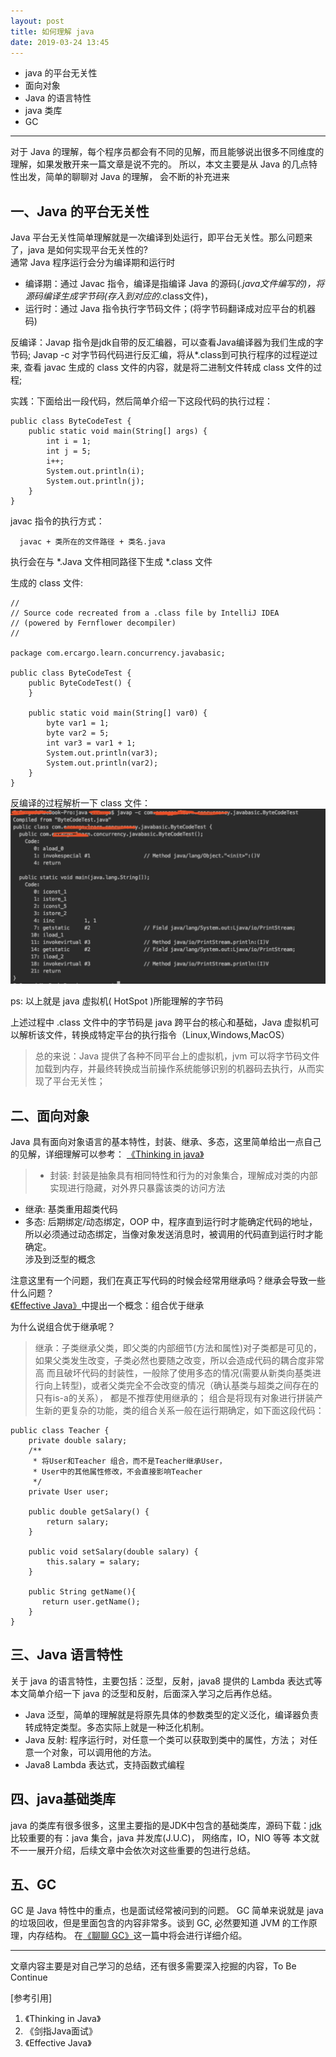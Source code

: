 ```yaml
---
layout: post
title: 如何理解 java
date: 2019-03-24 13:45
---
```


- java 的平台无关性
- 面向对象
- Java 的语言特性
- java 类库
- GC

------------------------------------------------------------------------------------------------

对于 Java 的理解，每个程序员都会有不同的见解，而且能够说出很多不同维度的理解，如果发散开来一篇文章是说不完的。
所以，本文主要是从 Java 的几点特性出发，简单的聊聊对 Java 的理解， 会不断的补充进来

## 一、Java 的平台无关性
Java 平台无关性简单理解就是一次编译到处运行，即平台无关性。那么问题来了，java 是如何实现平台无关性的?<br/>
通常 Java 程序运行会分为编译期和运行时 <br/>
- 编译期：通过 Javac 指令，编译是指编译 Java 的源码(*.java文件编写的)，将源码编译生成字节码(存入到对应的*.class文件)，
- 运行时：通过 Java 指令执行字节码文件；(将字节码翻译成对应平台的机器码)

反编译：Javap 指令是jdk自带的反汇编器，可以查看Java编译器为我们生成的字节码;
    Javap -c 对字节码代码进行反汇编，将从*.class到可执行程序的过程逆过来, 查看 javac 生成的 class 文件的内容，就是将二进制文件转成 class 文件的过程;

实践：下面给出一段代码，然后简单介绍一下这段代码的执行过程：
```
public class ByteCodeTest {
    public static void main(String[] args) {
        int i = 1;
        int j = 5;
        i++;
        System.out.println(i);
        System.out.println(j);
    }
}
```
javac 指令的执行方式：
```
  javac + 类所在的文件路径 + 类名.java
```
执行会在与 *.Java 文件相同路径下生成 *.class 文件


生成的 class 文件:
```
//
// Source code recreated from a .class file by IntelliJ IDEA
// (powered by Fernflower decompiler)
//

package com.ercargo.learn.concurrency.javabasic;

public class ByteCodeTest {
    public ByteCodeTest() {
    }

    public static void main(String[] var0) {
        byte var1 = 1;
        byte var2 = 5;
        int var3 = var1 + 1;
        System.out.println(var3);
        System.out.println(var2);
    }
}
```
反编译的过程解析一下 class 文件：
![javap指令执行方式](/assets/images/javap.jpg)

ps: 以上就是 java 虚拟机( HotSpot )所能理解的字节码

上述过程中 .class 文件中的字节码是 java 跨平台的核心和基础，Java 虚拟机可以解析该文件，转换成特定平台的执行指令（Linux,Windows,MacOS）

>总的来说：Java 提供了各种不同平台上的虚拟机，jvm 可以将字节码文件加载到内存，并最终转换成当前操作系统能够识别的机器码去执行，从而实现了平台无关性；

## 二、面向对象
Java 具有面向对象语言的基本特性，封装、继承、多态，这里简单给出一点自己的见解，详细理解可以参考：
[《Thinking in java》](https://sophia.javeriana.edu.co/~cbustaca/docencia/POO-2016-01/documentos/Thinking_in_Java_4th_edition.pdf)
> - 封装: 封装是抽象具有相同特性和行为的对象集合，理解成对类的内部实现进行隐藏，对外界只暴露该类的访问方法
- 继承: 基类重用超类代码
- 多态: 后期绑定/动态绑定，OOP 中，程序直到运行时才能确定代码的地址，所以必须通过动态绑定，当像对象发送消息时，被调用的代码直到运行时才能确定。<br/>
涉及到泛型的概念

注意这里有一个问题，我们在真正写代码的时候会经常用继承吗？继承会导致一些什么问题？<br/>
[《Effective Java》](https://www.oreilly.com/library/view/effective-java-3rd/9780134686097/)中提出一个概念：组合优于继承

为什么说组合优于继承呢？
> 继承：子类继承父类，即父类的内部细节(方法和属性)对子类都是可见的，如果父类发生改变，子类必然也要随之改变，所以会造成代码的耦合度非常高
而且破坏代码的封装性，一般除了使用多态的情况(需要从新类向基类进行向上转型)，或者父类完全不会改变的情况（确认基类与超类之间存在的只有is-a的关系），
都是不推荐使用继承的；
组合是将现有对象进行拼装产生新的更复杂的功能，类的组合关系一般在运行期确定，如下面这段代码：
```
public class Teacher {
    private double salary;
    /**
     * 将User和Teacher 组合，而不是Teacher继承User，
     * User中的其他属性修改，不会直接影响Teacher
     */
    private User user;

    public double getSalary() {
        return salary;
    }

    public void setSalary(double salary) {
        this.salary = salary;
    }

    public String getName(){
       return user.getName();
    }
}
```

## 三、Java 语言特性
关于 java 的语言特性，主要包括：泛型，反射，java8 提供的 Lambda 表达式等
本文简单介绍一下 java 的泛型和反射，后面深入学习之后再作总结。<br/>
- Java 泛型，简单的理解就是将原先具体的参数类型的定义泛化，编译器负责转成特定类型。多态实际上就是一种泛化机制。
- Java 反射: 程序运行时，对任意一个类可以获取到类中的属性，方法； 对任意一个对象，可以调用他的方法。
- Java8 Lambda 表达式，支持函数式编程


## 四、java基础类库
java 的类库有很多很多，这里主要指的是JDK中包含的基础类库，源码下载：[jdk](https://jdk.java.net/)<br/>
比较重要的有：java 集合，java 并发库(J.U.C)， 网络库，IO，NIO 等等
本文就不一一展开介绍，后续文章中会依次对这些重要的包进行总结。

## 五、GC
GC 是 Java 特性中的重点，也是面试经常被问到的问题。
GC 简单来说就是 java 的垃圾回收，但是里面包含的内容非常多。谈到 GC, 必然要知道 JVM 的工作原理，内存结构。
在[《聊聊 GC》](/2019/03/聊聊GC)这一篇中将会进行详细介绍。



------------------------------
文章内容主要是对自己学习的总结，还有很多需要深入挖掘的内容，To Be Continue<br/>

[参考引用]
1. 《Thinking in Java》
2. 《剑指Java面试》
3. 《Effective Java》
